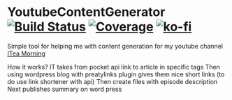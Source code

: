 # YoutubeContentGenerator   [![Build Status](https://dev.azure.com/maciejwyrodek/YoutubeContentGenerator/_apis/build/status/mwyrodek.YoutubeContentGenerator?branchName=master)](https://dev.azure.com/maciejwyrodek/YoutubeContentGenerator/_build/latest?definitionId=9&branchName=master) [![Coverage](https://sonarcloud.io/api/project_badges/measure?project=maciejwyrodek_YoutubeContentGenerator&metric=coverage)](https://sonarcloud.io/dashboard?id=mwyrodek_TableElement) [![ko-fi](https://www.ko-fi.com/img/githubbutton_sm.svg)](https://ko-fi.com/X7X5144XE)

Simple tool for helping me with content generation for my youtube channel [ITea Morning](https://www.youtube.com/c/ITeaMorning/)



How it works?
IT takes from pocket api link to article in specific tags
Then using wordpress blog with preatylinks plugin gives them nice short links (to do use link shortener with api)
Then create files with episode description
Next publishes summary on word press
